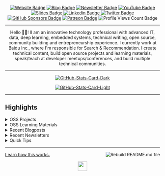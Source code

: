 <div align="center">
<p><a href="https://wilkinszhang.github.io/w_blog/"><img src="https://img.shields.io/badge/-Website-3B7EBF?style=for-the-badge&amp;logo=amp&amp;logoColor=white" alt="Website Badge"></a> <a href="https://wilkinszhang.github.io/w_blog/"><img src="https://img.shields.io/badge/-Blog-3B7EBF?style=for-the-badge&amp;logo=Hashnode&amp;logoColor=white" alt="Blog Badge"></a> <a href="https://wilkinszhang.github.io/w_blog/"><img src="https://img.shields.io/badge/-Newsletter-3B7EBF?style=for-the-badge&amp;logo=Substack&amp;logoColor=white" alt="Newsletter Badge"></a> <a href="https://www.youtube.com/channel/UC6urJGN0O9jGPhR00VSgdDA"><img src="https://img.shields.io/badge/-Youtube-3B7EBF?style=for-the-badge&amp;logo=Youtube&amp;logoColor=white" alt="YouTube Badge"></a> <a href="https://wilkinszhang.github.io/w_blog/"><img src="https://img.shields.io/badge/-Slides-3B7EBF?style=for-the-badge&amp;logo=slides&amp;logoColor=white" alt="Slides Badge"></a> <a href="https://linkedin.com/in/wilkinszhang"><img src="https://img.shields.io/badge/-LinkedIn-3B7EBF?style=for-the-badge&amp;logo=Linkedin&amp;logoColor=white" alt="Linkedin Badge"></a> <a href="https://twitter.com/aska10999542"><img src="https://img.shields.io/badge/-@iambolajiayo-3B7EBF?style=for-the-badge&amp;logo=x&amp;logoColor=white" alt="Twitter Badge"></a> <a href="https://github.com/sponsors/wilkinszhang"><img src="https://img.shields.io/badge/-github%20sponsors-3B7EBF?style=for-the-badge&amp;logo=github&amp;logoColor=white" alt="GitHub Sponsors Badge"></a> <a href="https://patreon.com/wilkinszhang"><img src="https://img.shields.io/badge/-Patreon-3B7EBF?style=for-the-badge&amp;logo=Patreon&amp;logoColor=white" alt="Patreon Badge"></a> <img src="https://komarev.com/ghpvc/?username=wilkinszhang&amp;style=for-the-badge" alt="Profile Views Count Badge"></p>
<hr>
<p>Hello 👋🏾! II am an innovative technology professional with advanced IT, data, deep learning, embedded systems, technical writing, open source, community building and entrepreneurship experience. I currently work at Baidu Inc., where I'm responsible for Search & Recommendation. I create technical content, build open source projects and learning materials, speak/teach at developer meetups/conferences, and build multiple technical communities.</p>
<hr>
<p><a href="https://github.com/wilkinszhang/wilkinszhang#gh-dark-mode-only"><img src="https://github-readme-stats.vercel.app/api?username=wilkinszhang&amp;show_icons=true&amp;hide_border=true&amp;include_all_commits=true&amp;card_width=600&amp;custom_title=GitHub%20Open%20Source%20Stats&amp;title_color=3B7EBF&amp;text_color=FFF&amp;icon_color=3B7EBF&amp;hide=contribs&amp;show=reviews,prs_merged,prs_merged_percentage&amp;theme=transparent#gh-dark-mode-only" alt="GitHub-Stats-Card-Dark"></a></p>
<p><a href="https://github.com/wilkinszhang/wilkinszhang#gh-light-mode-only"><img src="https://github-readme-stats.vercel.app/api?username=wilkinszhang&amp;show_icons=true&amp;hide_border=true&amp;include_all_commits=true&amp;card_width=600&amp;custom_title=GitHub%20Open%20Source%20Stats&amp;title_color=3B7EBF&amp;text_color=474A4E&amp;icon_color=3B7EBF&amp;hide=contribs&amp;show=reviews,prs_merged,prs_merged_percentage&amp;theme=transparent#gh-light-mode-only" alt="GitHub-Stats-Card-Light"></a></p>
  </div>
<hr>
<h2>Highlights</h2>
  <details>
  <summary>OSS Projects</summary>
  <br />
  Here are some of my other projects you might want to check out that are not pinned:
  <br />
<br />
  <ul><li><a href=https://github.com/wilkinszhang/wilkinszhang target="_blank" rel="noopener noreferrer">wilkinszhang/wilkinszhang</a> (<b>0</b> ✨ and <b>0</b> 🍴): null</li><li><a href=https://github.com/wilkinszhang/mysylar target="_blank" rel="noopener noreferrer">wilkinszhang/mysylar</a> (<b>0</b> ✨ and <b>0</b> 🍴): null</li><li><a href=https://github.com/wilkinszhang/Recognition-of-Underwater-leopard-coral-grouper target="_blank" rel="noopener noreferrer">wilkinszhang/Recognition-of-Underwater-leopard-coral-grouper</a> (<b>0</b> ✨ and <b>0</b> 🍴): null</li><li><a href=https://github.com/wilkinszhang/bolt target="_blank" rel="noopener noreferrer">wilkinszhang/bolt</a> (<b>0</b> ✨ and <b>0</b> 🍴): 10x faster matrix and vector operations</li><li><a href=https://github.com/wilkinszhang/w_blog target="_blank" rel="noopener noreferrer">wilkinszhang/w_blog</a> (<b>0</b> ✨ and <b>0</b> 🍴): null</li><li><a href=https://github.com/wilkinszhang/Video-Lit target="_blank" rel="noopener noreferrer">wilkinszhang/Video-Lit</a> (<b>0</b> ✨ and <b>0</b> 🍴): Systems and Networking related Video research published in major venues of Computer Science. </li>
<li>More coming soon :).</li>
</ul>
  </details>
  <details>
  <summary>OSS Learning Materials</summary>
  <br />
  Here are some of my unique-styled workshop materials you can use to learn key concepts at your own pace:
  <br />
<br />
  <ul><li><a href=https://github.com/wilkinszhang/Recognition-of-Underwater-leopard-coral-grouper target="_blank" rel="noopener noreferrer">wilkinszhang/Recognition-of-Underwater-leopard-coral-grouper</a> (<b>0</b> ✨ and <b>0</b> 🍴): null</li><li><a href=https://github.com/wilkinszhang/mysylar target="_blank" rel="noopener noreferrer">wilkinszhang/mysylar</a> (<b>0</b> ✨ and <b>0</b> 🍴): null</li>
<li>More coming soon :).</li>
</ul>
  </details>
  <details>
  <summary>Recent Blogposts</summary>
  <br />
  <ul>
    <li><a href=/w_blog/jekyll/update/2022/09/10/welcome-to-jekyll.html?utm_source=github-profile target="_blank" rel="noopener noreferrer">Welcome to Jekyll!</a> (10/9/2022).</li>
  </ul>
<p>Read more newsletter issues: <a href="https://wilkinszhang.github.io/w_blog/feed.xml">https://wilkinszhang.github.io/w_blog/feed.xml</a>.</p>
  </details>
  <details>
  <summary>Recent Newsletters</summary>
  <br />
  <ul>
    <li><a href=/w_blog/jekyll/update/2022/09/10/welcome-to-jekyll.html?utm_source=github-profile target="_blank" rel="noopener noreferrer">Welcome to Jekyll!</a> (10/9/2022).</li>
  </ul>
<p>Read more newsletter issues: <a href="https://wilkinszhang.github.io/w_blog">https://wilkinszhang.github.io/w_blog</a>.</p>
  </details>
  <details>
  <summary>Quick Tips</summary>
<ul>
<li>
<p>💬 How to reach me: DM <a href="https://twitter.com/aska10999542">@wilkinszhang</a> on X (Twitter).</p>
</li>
<li>
<p>📬 Where to find me: Subscribe to my <a href="https://wilkinszhang.github.io/w_blog/">newsletter</a> to hear from me bi-weekly.</p>
</li>
<li>
<p>📖 Book recommendations: <a href="https://bit.ly/3EdCFUW">Knowing God by J. I. Packer</a> and <a href="https://bit.ly/45r1kBH">Atomic Habits by James Clear</a>.</p>
</li>
<li>
<p>💙 Fun fact: I'm in a blissful relationship <a href="https://biblegateway.com/passage/?search=1+Corinthians+15%3A1-11&amp;version=NKJV">with Jesus Christ</a>. Check <a href="https://bit.ly/3KYYHij">this</a> out :).</p>
</li>
</ul>
  </details>
<hr>
<p><a href="https://blog.bolajiayodeji.com/how-to-create-an-automated-profile-readme-using-nodejs-and-github-actions?utm_source=github-profile">Learn how this works.</a> <a href="https://github.com/BolajiAyodeji/BolajiAyodeji/actions/workflows/build.yml"><img src="https://github.com/BolajiAyodeji/BolajiAyodeji/actions/workflows/build.yml/badge.svg" align="right" alt="Rebuild README.md file"></a></p>
  <div align="center">
<p><a href="https://bolajiayodeji.com" target="_blank" rel="noopener noreferrer"><img src="https://bolajiayodeji.com/favicon.png" width="30" /></a></p>
  </div>
